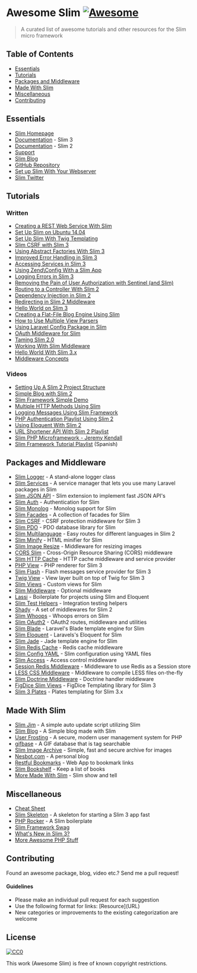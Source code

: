 # Awesome Slim [![Awesome](https://cdn.rawgit.com/sindresorhus/awesome/d7305f38d29fed78fa85652e3a63e154dd8e8829/media/badge.svg)](https://github.com/sindresorhus/awesome)

> A curated list of awesome tutorials and other resources for the Slim micro framework

## Table of Contents

- [Essentials](#essentials)
- [Tutorials](#tutorials)
- [Packages and Middleware](#packages-and-middleware)
- [Made With Slim](#made-with-slim)
- [Miscellaneous](#miscellaneous)
- [Contributing](#contributing)

## Essentials
* [Slim Homepage](http://www.slimframework.com/)
* [Documentation](http://www.slimframework.com/docs/) - Slim 3
* [Documentation](http://docs.slimframework.com/) - Slim 2
* [Support](http://help.slimframework.com/)
* [Slim Blog](http://www.slimframework.com/blog)
* [GitHub Repository](https://github.com/slimphp/Slim)
* [Set up Slim With Your Webserver](http://www.slimframework.com/docs/start/web-servers.html)
* [Slim Twitter](https://twitter.com/slimphp)


## Tutorials

### Written
* [Creating a REST Web Service With Slim](http://www.ibm.com/developerworks/library/x-slim-rest/)
* [Set Up Slim on Ubuntu 14.04](https://www.digitalocean.com/community/tutorials/how-to-install-and-configure-slim-framework-on-ubuntu-14-04)
* [Set Up Slim With Twig Templating](http://rottmann.net/2013/01/setting-up-slim-php-framework-with-twig-templating/)
* [Slim CSRF with Slim 3](http://akrabat.com/slim-csrf-with-slim-3/)
* [Using Abstract Factories With Slim 3](http://akrabat.com/using-abstract-factories-with-slim-3/)
* [Improved Error Handling in Slim 3](http://akrabat.com/improved-error-handling-in-slim-3/)
* [Accessing Services in Slim 3](http://akrabat.com/accessing-services-in-slim-3/)
* [Using Zend\Config With a Slim App](http://akrabat.com/using-zendconfig-with-a-slim-application/)
* [Logging Errors in Slim 3](http://akrabat.com/logging-errors-in-slim-3/)
* [Removing the Pain of User Authorization with Sentinel (and Slim)](http://www.sitepoint.com/removing-the-pain-of-user-authorization-with-sentinel/)
* [Routing to a Controller With Slim 2](http://akrabat.com/routing-to-a-controller-with-slim-framework-2/)
* [Dependency Injection in Slim 2](http://akrabat.com/dependency-injection-in-slim-framework-2/)
* [Redirecting in Slim 2 Middleware](http://akrabat.com/redirecting-in-slim-2-middleware/)
* [Hello World on Slim 3](http://www.slideshare.net/rszrama/hello-world-on-slim-framework-3x)
* [Creating a Flat-File Blog Engine Using Slim](http://code.tutsplus.com/tutorials/creating-a-flat-file-blog-engine-using-slim--net-25303)
* [How to Use Multiple View Parsers](http://thoughts.silentworks.co.uk/slim-php-101-how-to-use-multiple-view-parsers/)
* [Using Laravel Config Package in Slim](http://thoughts.silentworks.co.uk/slim-php-101-using-laravel-config-package/)
* [OAuth Middleware for Slim](http://www.lornajane.net/posts/2013/oauth-middleware-for-slim)
* [Taming Slim 2.0](http://code.tutsplus.com/tutorials/taming-slim-20--net-30669)
* [Working With Slim Middleware](http://www.sitepoint.com/working-with-slim-middleware/)
* [Hello World With Slim 3.x](http://ryanszrama.com/blog/06-18-2015/hello-world-slim-framework-3x)
* [Middleware Concepts](http://www.slimframework.com/docs/concepts/middleware.html)



### Videos
* [Setting Up A Slim 2 Project Structure](https://www.youtube.com/watch?v=NFeWo1cqxnM)
* [Simple Blog with Slim 2](https://www.youtube.com/watch?v=sRfYgco3xo4)
* [Slim Framework Simple Demo](https://www.youtube.com/watch?v=26CRc89gN10)
* [Multiple HTTP Methods Using Slim](https://www.youtube.com/watch?v=81xFTpAvGA8)
* [Logging Messages Using Slim Framework](https://www.youtube.com/watch?v=dp96uv3CsdE)
* [PHP Authentication Playlist Using Slim 2](https://www.youtube.com/playlist?list=PLfdtiltiRHWGKUvioJly40RJZchSG2-34)
* [Using Eloquent With Slim 2](https://www.youtube.com/watch?v=AcdzW1hBa7o&list=PLfdtiltiRHWGBvMo2Ajtd0achYwNM5VEV)
* [URL Shortener API With Slim 2 Playlist](https://www.youtube.com/watch?v=rl9HZKPAZLc&list=PLfdtiltiRHWFVcpL0F6G-tuU3cj7xir7q)
* [Slim PHP Microframework - Jeremy Kendall](https://www.youtube.com/watch?v=yEA0VWHCFac)
* [Slim Framework Tutorial Playlist](https://www.youtube.com/watch?v=fd1AFANiqzo&list=PLf46te__lS18Ibg78065Tr3GWVhwLOtzf) (Spanish)


## Packages and Middleware
* [Slim Logger](https://github.com/codeguy/Slim-Logger) - A stand-alone logger class
* [Slim Services](https://github.com/itsgoingd/slim-services) - A service manager that lets you use many Laravel packages in Slim
* [Slim JSON API](https://github.com/entomb/slim-json-api) - Slim extension to implement fast JSON API's
* [Slim Auth](https://github.com/jeremykendall/slim-auth) - Authentication for Slim
* [Slim Monolog](https://github.com/flynsarmy/Slim-Monolog) - Monolog support for Slim
* [Slim Facades](https://github.com/itsgoingd/slim-facades) - A collection of facades for Slim
* [Slim CSRF](https://github.com/slimphp/Slim-Csrf) - CSRF protection middleware for Slim 3
* [Slim PDO](https://github.com/FaaPz/Slim-PDO) - PDO database library for Slim
* [Slim Multilanguage](https://github.com/SimoTod/slim-multilanguage) - Easy routes for different languages in Slim 2
* [Slim Minify](https://github.com/christianklisch/slim-minify) - HTML minifier for Slim
* [Slim Image Resize](https://github.com/tuupola/slim-image-resize) - Middleware for resizing images
* [CORS Slim](https://github.com/palanik/CorsSlim) - Cross-Origin Resource Sharing (CORS) middleware
* [Slim HTTP Cache](https://github.com/slimphp/Slim-HttpCache) - HTTP cache middleware and service provider
* [PHP View](https://github.com/slimphp/PHP-View) - PHP renderer for Slim 3
* [Slim Flash](https://github.com/slimphp/Slim-Flash) - Flash messages service provider for Slim 3
* [Twig View](https://github.com/slimphp/Twig-View) - View layer built on top of Twig for Slim 3
* [Slim Views](https://github.com/slimphp/Slim-Views) - Custom views for Slim
* [Slim Middleware](https://github.com/slimphp/Slim-Middleware) - Optional middleware
* [Lassi](https://github.com/jabranr/lassi) - Boilerplate for projects using Slim and Eloquent
* [Slim Test Helpers](https://github.com/there4/slim-test-helpers) - Integration testing helpers
* [Shady](https://github.com/laroo/Shady) - A set of middlewares for Slim 2
* [Slim Whoops](https://github.com/zeuxisoo/php-slim-whoops) - Whoops errors on Slim
* [Slim OAuth2](https://github.com/chadicus/slim-oauth2) - OAuth2 routes, middleware and utilities
* [Slim Blade](https://github.com/clickcoder/slim-blade) - Laravel's Blade template engine for Slim
* [Slim Eloquent](https://github.com/kladd/slim-eloquent) - Laravels's Eloquent for Slim
* [Slim Jade](https://github.com/w33ble/slim-jade) - Jade template engine for Slim
* [Slim Redis Cache](https://github.com/abouvier/slim-redis-cache) - Redis cache middleware
* [Slim Config YAML](https://github.com/techsterx/slim-config-yaml) - Slim configuration using YAML files
* [Slim Access](https://github.com/abouvier/slim-access) - Access control middleware
* [Session Redis Middleware](https://github.com/importlogic/slimphp-session-redis-middleware) - Middleware to use Redis as a Session store
* [LESS CSS Middleware](https://github.com/hellogerard/less-slim-middleware) - Middleware to compile LESS files on-the-fly
* [Slim Doctrine Middleware](https://github.com/juliangut/slim-doctrine-middleware) - Doctrine handler middleware
* [FigDice Slim Views](https://github.com/figdice/figdice-slim) - FigDice Templating library for Slim 3
* [Slim 3 Plates](https://github.com/projek-xyz/slim-plates) - Plates templating for Slim 3.x


## Made With Slim
* [Slim Jim](https://github.com/jesalg/SlimJim) - A simple auto update script utilizing Slim
* [Slim Blog](https://github.com/fdisotto/SlimBlog) - A Simple blog made with Slim
* [User Frosting](https://github.com/alexweissman/UserFrosting) - A secure, modern user management system for PHP
* [gifbase](http://gifbase.com/) - A GIF database that is tag searchable
* [Slim Image Archive](https://github.com/ksdev-pl/Slim-Image-Archive) - Simple, fast and secure archive for images
* [Nesbot.com](https://github.com/briannesbitt/nesbot.com) - A personal blog
* [Restful Bookmarks](https://github.com/erkobridee/restful-bookmarks-phpslim) - Web App to bookmark links
* [Slim Bookshelf](https://github.com/akrabat/slim-bookshelf) - Keep a list of books
* [More Made With Slim](http://help.slimframework.com/discussions/show-and-tell) - Slim show and tell


## Miscellaneous
* [Cheat Sheet](https://andreiabohner.files.wordpress.com/2014/06/slim.pdf)
* [Slim Skeleton](https://github.com/slimphp/Slim-Skeleton) - A skeleton for starting a Slim 3 app fast
* [PHP Rocker](https://github.com/victorjonsson/PHP-Rocker) - A Slim boilerplate
* [Slim Framework Swag](http://www.slimframework.com/swag/)
* [What's New in Slim 3?](http://www.slimframework.com/2015/02/11/whats-up-with-version-3.html)
* [More Awesome PHP Stuff](https://github.com/ziadoz/awesome-php)


## Contributing
Found an awesome package, blog, video etc.? Send me a pull request!

#### Guidelines
* Please make an individual pull request for each suggestion
* Use the following format for links: \[Resource\]\(URL\)
* New categories or improvements to the existing categorization are welcome


## License

[![CC0](https://i.creativecommons.org/p/zero/1.0/88x31.png)](https://creativecommons.org/publicdomain/zero/1.0/)

This work (Awesome Slim) is free of known copyright restrictions.
